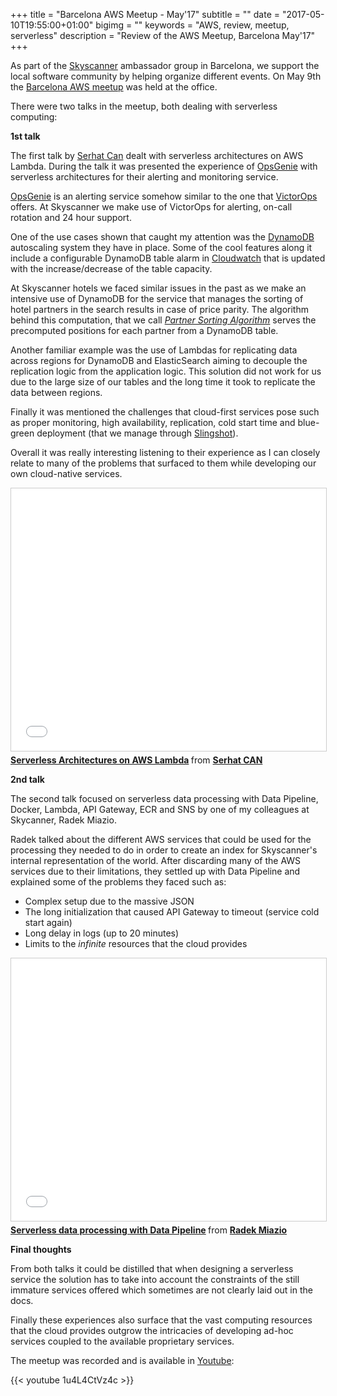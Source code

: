 +++
title = "Barcelona AWS Meetup - May'17"
subtitle = ""
date = "2017-05-10T19:55:00+01:00"
bigimg = ""
keywords = "AWS, review, meetup, serverless"
description = "Review of the AWS Meetup, Barcelona May'17"
+++

As part of the [Skyscanner](http://skyscanner.net) ambassador group in Barcelona, we support the local software community by helping organize different events. On May 9th the [Barcelona AWS meetup](https://www.meetup.com/Barcelona-Amazon-Web-Services-Meetup/events/239518577/) was held at the office.
<!--more-->

There were two talks in the meetup, both dealing with serverless computing:

**1st talk**

The first talk by [Serhat Can](https://twitter.com/srhtcn) dealt with serverless architectures on AWS Lambda. During the talk it was presented the experience of [OpsGenie](https://www.opsgenie.com/) with serverless architectures for their alerting and monitoring service.

[OpsGenie](https://www.opsgenie.com/) is an alerting service somehow similar to the one that [VictorOps](http://victorops.com) offers. At Skyscanner we make use of VictorOps for alerting, on-call rotation and 24 hour support.

One of the use cases shown that caught my attention was the [DynamoDB](https://aws.amazon.com/dynamodb/) autoscaling system they have in place. Some of the cool features along it include a configurable DynamoDB table alarm in [Cloudwatch](https://aws.amazon.com/cloudwatch/) that is updated with the increase/decrease of the table capacity.

At Skyscanner hotels we faced similar issues in the past as we make an intensive use of DynamoDB for the service that manages the sorting of hotel partners in the search results in case of price parity. The algorithm behind this computation, that we call [*Partner Sorting Algorithm*](http://codevoyagers.com/2016/02/24/solving-the-problem-of-one-billion-computations/) serves the precomputed positions for each partner from a DynamoDB table.

Another familiar example was the use of Lambdas for replicating data across regions for DynamoDB and ElasticSearch aiming to decouple the replication logic from the application logic. This solution did not work for us due to the large size of our tables and the long time it took to replicate the data between regions.

Finally it was mentioned the challenges that cloud-first services pose such as proper monitoring, high availability, replication, cold start time and blue-green deployment (that we manage through [Slingshot](https://github.com/Skyscanner/slingshot)).

Overall it was really interesting listening to their experience as I can closely relate to many of the problems that surfaced to them while developing our own cloud-native services.

<iframe src="//www.slideshare.net/slideshow/embed_code/key/cHm2JpSQVSHpOL" width="510" height="420" frameborder="0" marginwidth="0" marginheight="0" scrolling="no" style="border:1px solid #CCC; border-width:1px; margin-bottom:5px; max-width: 100%;" allowfullscreen> </iframe> <div style="margin-bottom:5px"> <strong> <a href="//www.slideshare.net/cansrht/serverless-architectures-on-aws-lambda" title="Serverless Architectures on AWS Lambda" target="_blank">Serverless Architectures on AWS Lambda</a> </strong> from <strong><a target="_blank" href="//www.slideshare.net/cansrht">Serhat CAN</a></strong> </div>

**2nd talk**

The second talk focused on serverless data processing with Data Pipeline, Docker, Lambda, API Gateway, ECR and SNS by one of my colleagues at Skycanner, Radek Miazio.

Radek talked about the different AWS services that could be used for the processing they needed to do in order to create an index for Skyscanner's internal representation of the world. After discarding many of the AWS services due to their limitations, they settled up with Data Pipeline and explained some of the problems they faced such as:

 - Complex setup due to the massive JSON
 - The long initialization that caused API Gateway to timeout (service cold start again)
 - Long delay in logs (up to 20 minutes)
 - Limits to the *infinite* resources that the cloud provides

<iframe src="//www.slideshare.net/slideshow/embed_code/key/K284LtP7pBU87q" width="510" height="420" frameborder="0" marginwidth="0" marginheight="0" scrolling="no" style="border:1px solid #CCC; border-width:1px; margin-bottom:5px; max-width: 100%;" allowfullscreen> </iframe> <div style="margin-bottom:5px"> <strong> <a href="//www.slideshare.net/radekmiazio/serverless-data-processing-with-data-pipeline" title="Serverless data processing with Data Pipeline" target="_blank">Serverless data processing with Data Pipeline</a> </strong> from <strong><a target="_blank" href="//www.slideshare.net/radekmiazio">Radek Miazio</a></strong> </div>

**Final thoughts**

From both talks it could be distilled that when designing a serverless service the solution has to take into account the constraints of the still immature services offered which sometimes are not clearly laid out in the docs.

Finally these experiences also surface that the vast computing resources that the cloud provides outgrow the intricacies of developing ad-hoc services coupled to the available proprietary services.

The meetup was recorded and is available in [Youtube](https://www.youtube.com/watch?v=1u4L4CtVz4c):

{{< youtube 1u4L4CtVz4c >}}
